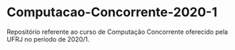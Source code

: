 # Computacao-Concorrente-2020-1
Repositório referente ao curso de Computação Concorrente oferecido pela UFRJ no período de 2020/1.
